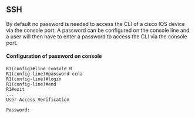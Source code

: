 ## SSH

By default no password is needed to access the CLI of a cisco IOS device via the console port.
A password can be configured on the console line and a user will then have to enter a password to access the CLI via the console port.

#### Configuration of password on console 
```
R1(config)#line console 0
R1(config-line)#password ccna
R1(config-line)#login
R1(config-line)#end
R1#exit 
...
User Access Verification

Password:
